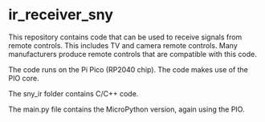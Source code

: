 # ir_receiver_sny

This repository contains code that can be used to receive signals from remote controls.
This includes TV and camera remote controls. Many manufacturers produce remote controls that are compatible with this code.

The code runs on the Pi Pico (RP2040 chip). The code makes use of the PIO core.

The sny_ir folder contains C/C++ code.

The main.py file contains the MicroPython version, again using the PIO.

